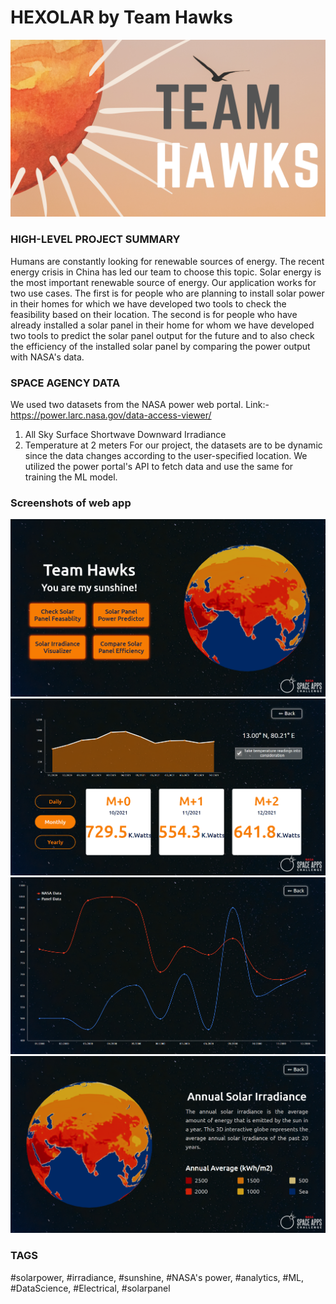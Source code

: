 # HEXOLAR by Team Hawks

<img src="Assets/team_hawks.png" alt="" />

### HIGH-LEVEL PROJECT SUMMARY
Humans are constantly looking for renewable sources of energy. The recent energy crisis in China has led our team to choose this topic. Solar energy is the most important renewable source of energy. Our application works for two use cases. The first is for people who are planning to install solar power in their homes for which we have developed two tools to check the feasibility based on their location. The second is for people who have already installed a solar panel in their home for whom we have developed two tools to predict the solar panel output for the future and to also check the efficiency of the installed solar panel by comparing the power output with NASA's data.


### SPACE AGENCY DATA
We used two datasets from the NASA power web portal.
Link:- https://power.larc.nasa.gov/data-access-viewer/
1) All Sky Surface Shortwave Downward Irradiance
2) Temperature at 2 meters
For our project, the datasets are to be dynamic since the data changes according to the user-specified location. We utilized the power portal's API to fetch data and use the same for training the ML model.

### Screenshots of web app
<img src="Assets/home.png" alt="" />
<img src="Assets/predictor.png" alt="" />
<img src="Assets/compare.png" alt="" />
<img src="Assets/visualizer.png" alt="" />

### TAGS
#solarpower, #irradiance, #sunshine, #NASA's power, #analytics, #ML, #DataScience, #Electrical, #solarpanel

